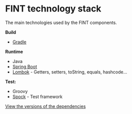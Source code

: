 # FINT technology stack

The main technologies used by the FINT components.

**Build**
- [Gradle](https://gradle.org/)

**Runtime**
- Java
- [Spring Boot](https://spring.io/projects/spring-boot)
- [Lombok](https://projectlombok.org/) - Getters, setters, toString, equals, hashcode...

**Test:**
- Groovy 
- [Spock](http://spockframework.org/) - Test framework

[View the versions of the dependencies](https://github.com/FINTlibs/fint-buildscripts/blob/master/dependencies.gradle)
